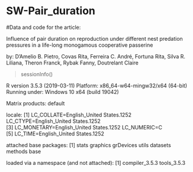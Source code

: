 # SW-Pair_duration

#Data and code for the article:

Influence of pair duration on reproduction under different nest predation pressures in a life-long monogamous cooperative passerine

by:
D’Amelio B. Pietro, Covas Rita, Ferreira C. André, Fortuna Rita, Silva R. Liliana, Theron Franck, Rybak Fanny, Doutrelant Claire


> sessionInfo()

R version 3.5.3 (2019-03-11)
Platform: x86_64-w64-mingw32/x64 (64-bit)
Running under: Windows 10 x64 (build 19042)

Matrix products: default

locale:
[1] LC_COLLATE=English_United States.1252  LC_CTYPE=English_United States.1252   
[3] LC_MONETARY=English_United States.1252 LC_NUMERIC=C                          
[5] LC_TIME=English_United States.1252    

attached base packages:
[1] stats     graphics  grDevices utils     datasets  methods   base     

loaded via a namespace (and not attached):
[1] compiler_3.5.3 tools_3.5.3   
